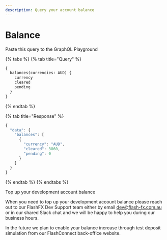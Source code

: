 ```yaml
---
description: Query your account balance
---
```


# Balance

Paste this query to the GraphQL Playground

{% tabs %}
{% tab title="Query" %}
```graphql
{
  balances(currencies: AUD) {
    currency
    cleared
    pending
  }
}
```
{% endtab %}

{% tab title="Response" %}
```javascript
{
  "data": {
    "balances": [
      {
        "currency": "AUD",
        "cleared": 3860,
        "pending": 0
      }
    ]
  }
}
```
{% endtab %}
{% endtabs %}

Top up your development account balance

When you need to top up your development account balance please reach out to our FlashFX Dev Support team either by email dev@flash-fx.com.au or in our shared Slack chat and we will be happy to help you during our business hours.

In the future we plan to enable your balance increase through test deposit simulation from our FlashConnect back-office website.&#x20;


